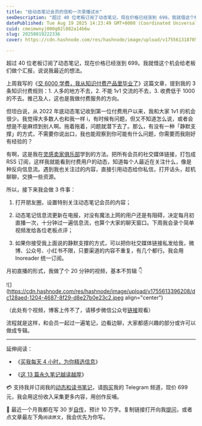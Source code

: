 ```yaml
---
title: "给动态笔记会员的信和一次录播试水"
seoDescription: "超过 40 位老板订阅了动态笔记，现在价格已经涨到 699。我就借这个机会给老板们做个汇报，说说我最近的想法。"
datePublished: Tue Aug 19 2025 14:23:49 GMT+0000 (Coordinated Universal Time)
cuid: cmeimwnyj000g02l882a14b6w
slug: 20250819222336
cover: https://cdn.hashnode.com/res/hashnode/image/upload/v1755613187055/3b45e36f-815f-41da-8ef4-e41124282153.jpeg

---
```


超过 40 位老板订阅了动态笔记，现在价格已经涨到 699。我就借这个机会给老板们做个汇报，说说我最近的想法。

上周我写的《[交 6000 学费，我从知识付费产品里毕业了](https://mp.weixin.qq.com/s/TedIUidEeJySRwuocN-UDw)》这篇文章，提到我的 3 条知识付费规则：1. 人多的地方不去，2. 不能 1v1 交流的不去，3. 收费低于 1000 的不去。推己及人，这也是我做付费服务的方向。

但坦白说，从 2022 年底动态笔记收到第一位付费用户以来，我和大家 1v1 的机会很少。我觉得大多数人也和我一样 i，有时候有问题，但又不知道怎么说，或者会想是不是麻烦到别人啊。拖着拖着，问题就潜下去了。那么，有没有一种「静默支撑」的方式，不需要你说出口，我也能观察到你可能有什么问题，你需要而我刚好有经验的？

有啊，这是我在[灵感卖家俱乐部](https://mp.weixin.qq.com/s/RUKkKamjjZrRm0njdZYx6A)学到的方法。把所有会员的社交媒体链接，打包成 RSS 订阅，这样我就能看到付费用户的动态，知道每个人最近在关注什么，像是种反向信息流。遇到我也关注过的内容，直接引用动态给你私信，打开话头，趁机聊聊，交换一些资源。

所以，接下来我会做 3 件事：

1. 打开朋友圈，设置特别关注动态笔记会员的内容；
    
2. 动态笔记信息流更新在电报，对没有魔法上网的用户还是有阻碍，决定每月初直播一次，十分钟过一遍信息流，也算个大家的聊天窗口。下周我会录个简单视频发给各位老板点评；
    
3. 如果你接受我上面说的静默支撑的方式，可以把你社交媒体链接私发给我，微博、公众号、小红书不限，只要渠道的内容不重复，有几个都行。我会用 Inoreader 统一订阅。
    

月初直播的形式，我做了个 20 分钟的视频，基本不剪辑 👇

![](https://cdn.hashnode.com/res/hashnode/image/upload/v1755613396208/dc128aed-1204-4687-8f29-d8e27b0e23c2.jpeg align="center")

（此处有个视频，博客上传不了，请移步微信公众号[链接](https://mp.weixin.qq.com/s/zLUUk5dcn2WJ8dOWZN3cSg)观看）

流程就是这样，和会员一起过一遍笔记，边看边聊，大家都感兴趣的部分或许可以做成专辑。

---

延伸阅读：

* 《[买我每天 4 小时，为你精选信息](https://mp.weixin.qq.com/s/u9sg3KBe9k3L3oOUZcRd5w)》
    
* 《[这 13 篇永久笔记越读越厚](https://mp.weixin.qq.com/s/OdIPN1_f0oHB0OKms9jAjg)》
    

💳 支持我并订阅我的[动态和读书笔记](https://mp.weixin.qq.com/s/u9sg3KBe9k3L3oOUZcRd5w)，请[购买](http://atimelogger.mikecrm.com/0SSigrh)我的 Telegram 频道，现价 699 元，我会用这份收入采集更多内容，用创作反哺。

📖 最近一个月我都在写 30 岁[自传](https://mp.weixin.qq.com/s?__biz=MzI3MzU5MDA1OQ==&mid=2247488741&idx=1&sn=3aca11b2f15bcb82156b45c8a69ae937&chksm=eb21a6a1dc562fb7bbf6242bc1a68995eba7b560a49627ac031e129b33aa29a624896186a2a3#rd)，预计 10 万字。复制链接打开向我[提问](https://wj.qq.com/s2/15897499/4fe9/)，或者点文章最左下角`阅读原文`，我会优先为你写。